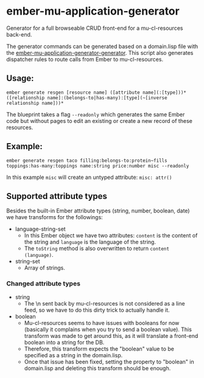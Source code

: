 # ember-mu-application-generator

Generator for a full browseable CRUD front-end for a mu-cl-resources back-end.

The generator commands can be generated based on a domain.lisp file with the [ember-mu-application-generator-generator](https://git.tenforce.com/mu-semtech/ember-mu-application-generator-generator). This script also generates dispatcher rules to route calls from Ember to mu-cl-resources.

## Usage:

```ember generate resgen [resource name] ([attribute name](:[type]))* ([relationship name]:(belongs-to|has-many):[type](~[inverse relationship name]))*```

The blueprint takes a flag `--readonly` which generates the same Ember code but without pages to edit an existing or create a new record of these resources.

## Example:

```ember generate resgen taco filling:belongs-to:protein~fills toppings:has-many:toppings name:string price:number misc --readonly```

In this example `misc` will create an untyped attribute: `misc: attr()`

## Supported attribute types

Besides the built-in Ember attribute types (string, number, boolean, date) we have transforms for the followings:

  - language-string-set
    - In this Ember object we have two attributes: `content` is the content of the string and `language` is the language of the string. 
    - The `toString` method is also overwritten to return `content (language)`.
  - string-set
    - Array of strings.

### Changed attribute types
  - string
    - The \n sent back by mu-cl-resources is not considered as a line feed, so we have to do this dirty trick to actually handle it.
  - boolean
    - Mu-cl-resources seems to have issues with booleans for now (basically it complains when you try to send a boolean value). This transform was made to get around this, as it will translate a front-end boolean into a string for the DB.
    - Therefore, this transform expects the "boolean" value to be specified as a string in the domain.lisp.
    - Once that issue has been fixed, setting the property to "boolean" in domain.lisp and deleting this transform should be enough.
